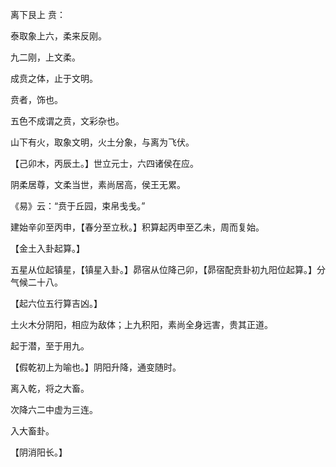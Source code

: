 离下艮上 贲：

泰取象上六，柔来反刚。

九二刚，上文柔。

成贲之体，止于文明。

贲者，饰也。

五色不成谓之贲，文彩杂也。

山下有火，取象文明，火土分象，与离为飞伏。

【己卯木，丙辰土。】世立元士，六四诸侯在应。

阴柔居尊，文柔当世，素尚居高，侯王无累。

《易》云：“贲于丘园，束帛戋戋。”

建始辛卯至丙申，【春分至立秋。】积算起丙申至乙未，周而复始。

【金土入卦起算。】

五星从位起镇星，【镇星入卦。】昴宿从位降己卯，【昴宿配贲卦初九阳位起算。】分气候二十八。

【起六位五行算吉凶。】

土火木分阴阳，相应为敌体；上九积阳，素尚全身远害，贵其正道。

起于潜，至于用九。

【假乾初上为喻也。】阴阳升降，通变随时。

离入乾，将之大畜。

次降六二中虚为三连。

入大畜卦。

【阴消阳长。】


